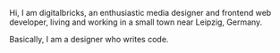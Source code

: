 Hi, I am digitalbricks, an enthusiastic media designer and frontend web developer, living and working in a small town near Leipzig, Germany.

Basically, I am a designer who writes code.

